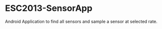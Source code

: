 ESC2013-SensorApp
=================

Android Application to find all sensors and sample a sensor at selected rate.